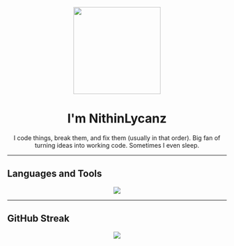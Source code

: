 <p align="center">
  <img src="https://media.giphy.com/media/jAzS2VUgF0yq6UBu7l/giphy.gif" width="200px">
</p>

<h1 align="center">I'm NithinLycanz</h1>
<p align="center">
  I code things, break them, and fix them (usually in that order).  
  Big fan of turning ideas into working code.  
  Sometimes I even sleep.
</p>

---

## Languages and Tools
<p align="center">
  <img src="https://skillicons.dev/icons?i=html,css,js,nodejs,java,py,flutter,mysql,git,github,aws,gcp,figma" />
</p>

---

## GitHub Streak
<p align="center">
  <img src="https://github-readme-streak-stats.herokuapp.com/?user=nithinlycanz&theme=tokyonight&hide_border=true" />
</p>
